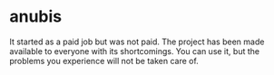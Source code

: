 # anubis
It started as a paid job but was not paid. The project has been made available to everyone with its shortcomings. You can use it, but the problems you experience will not be taken care of.
